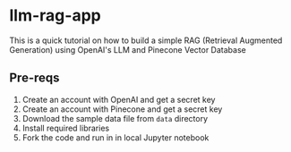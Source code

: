 # llm-rag-app
 This is a quick tutorial on how to build a simple RAG (Retrieval Augmented Generation) using OpenAI's LLM and Pinecone Vector Database

 ## Pre-reqs
 1. Create an account with OpenAI and get a secret key
 2. Create an account with Pinecone and get a secret key
 3. Download the sample data file from `data` directory
 4. Install required libraries
 5. Fork the code and run in in local Jupyter notebook
